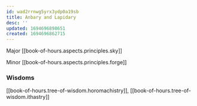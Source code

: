 ```yaml
---
id: wad2rrnwg5yrx3ydp0a19sb
title: Anbary and Lapidary
desc: ''
updated: 1694696898651
created: 1694696862715
---
```


Major [[book-of-hours.aspects.principles.sky]]

Minor [[book-of-hours.aspects.principles.forge]]

### Wisdoms

[[book-of-hours.tree-of-wisdom.horomachistry]], [[book-of-hours.tree-of-wisdom.ithastry]]
